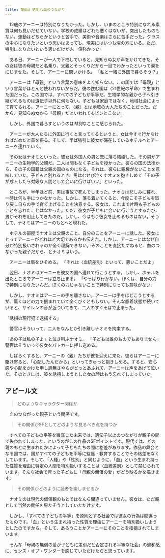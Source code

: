 ```yaml
---
title: 第6回 透明な血のつながり
---
```


　12歳のアーニーは特別になりたかった。しかし、いまのところ特別になれる素質は何も見いだせていない。学校の成績はどれも悪くはないが、突出したものもない。運動はどちらかというと苦手で、美術や音楽はさらに苦手だった。クラスの中心になりたいという思いはあっても、現実にはいつも端の方にいる。ただ、特別になりたいという思いだけが人一倍強かった。

　ある日、アーニーが一人で下校していると、見知らぬ女が声をかけてきた。その女は彼の母親だと名乗り、父親とそっくりだから一目でわかったといって涙をにじませた。そして、アーニーに問いかける。
「私と一緒に外国で暮らそう？」

　アーニーは「母親」という言葉の意味をよく知らない。この国では「母親」という言葉がほとんど使われないからだ。彼の住む国は〈21世紀の革命〉で生まれた国だった。この国では、すべての子どもが平等だ。生物学的な親から子へ引き継がれるものは遺伝子以外に何もない。子どもは家庭ではなく、地域社会によって育てられる。アーニーにとって、〈親〉とは地域の大人たちのことだった。だから、見知らぬ女から「母親」だといわれてもピンとこない。

　しかし、外国で暮らすというのは*特別*なことに感じられた。

　アーニーが大人たちに外国に行くと言ってくるというと、女は今すぐ行かなければだめだと首を振る。そして、半ば強引に彼女が滞在しているホテルへとアーニーを連れていく。

　その女はナオミといった。彼女は外国人の男と恋に落ち結婚した。その男がアーニーの生物学的父親だ。二人は間もなく子どもを授かった。彼らの国の法律から、その子の国籍は父親の国のものになる。それは、彼らに親権がないことを意味していた。子どもと別れるとき、男はむせび泣くナオミを抱きしめて「その子が成人したら対等な人間として会いに行けばいい」といった。

　ところが、半年ほど前、男は事故で死んでしまった。ナオミは悲しみに暮れ、一時は何も手につかなかった。しかし、落ち着いてくると、今度こそ子どもを取り戻し自らの手で育て上げることを決意する。彼女は、これまで片時も子どものことを忘れたことはなかった。ただ、彼女が子どもに会いに行こうとするたび、男がそれを阻止してきたのだ。しかし、今はもう彼女を止めるものはない。そうして、ナオミはアーニーのもとへと現れた。

　ホテルの部屋でナオミは父親のこと、自分のことをアーニーに話した。彼女にとってアーニーがどれほど大切であるかも伝えた。しかし、アーニーにはなぜ自分が特別扱いされるのか全く理解できない。そのことを直接たずねると、血のつながった親子だから、とナオミはいう。

　アーニーは眉をひそめる。
「それは〈血統差別〉といって、悪いことだよ」

　翌日、ナオミはアーニーを彼女の国へ連れて行こうとする。しかし、ホテルを出たところでアーニーは立ち止まる。
「やっぱり行かない。ぼくは、自分の力で特別になりたいんだ。ぼくの力じゃないことで特別になっても意味がない」

　しかし、ナオミはアーニーの手を離さない。アーニーは手をほどこうとするが、驚くほどの力で掴まれていて全くびくともしない。そんな膠着状態が続いていると、サイレンの音が近づいてきて、二人のすぐそばで止まった。

「誘拐の現行犯で逮捕する」

　警官はそういって、二人をなんとか引き離しナオミを拘束する。

「あの子は私の子よ」と泣き叫ぶナオミ。
「子どもは誰のものでもありません」警官はそういって彼女をパトカーに押し込める。

　しばらくすると、アーニーの〈親〉たちが彼を迎えに来た。彼らはアーニーに駆け寄ると、「心配したんだから」といってぎゅっと抱きしめる。すると、安心感や心配をかけた申し訳無さやらがどっとあふれて、アーニーは声をあげて泣いた。そのときには、彼を誘拐しようとした女の顔はもう忘れてしまっていた。

## アピール文

> どのようなキャラクター関係か

　血のつながった親子という関係です。

> その関係がSFとしてどのような見るべき点を持つか

　すべての子どもの平等を徹底した未来では、遺伝子以上のつながりが親子の間で失われてしまった、というのがこの作品のSFポイントです。現代では、どの親のもとに生まれたかによって子どもたちの間に格差があります。作品の舞台となる国では、国がすべての子どもを平等に監護・教育することでその格差をなくしています。そして、「人種」や「性別」と同じように、「血」という生まれ持った性質を理由に特定の人間を特別扱いすることは〈血統差別〉として禁じられています。そんな社会で育った子どもに「母親の無償の愛」がどう映るかを描きます。

> その関係がどのように読者を楽しませるか

　ナオミのは現代の価値観のもとではなんら間違っていません。彼女は、ただ親として当然の責任を果たそうとしていただけです。

　しかし、「すべての子どもの平等」を原則とする社会では彼女の行為は間違ったものです。「血」という生まれ持った性質を理由にアーニーを特別扱いしようとしたのですから。そして、あろうことかアーニーにそのことを指摘されてしまいます。

　そんな「母親の無償の愛が子どもに差別だと否定される平等な社会」の違和感に、センス・オブ・ワンダーを感じていただけたらと思っています。
